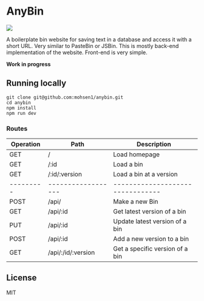 # AnyBin

<a href="https://travis-ci.org/mohsen1/anybin">
  <img src="https://api.travis-ci.org/mohsen1/anybin.svg">
</a>

A boilerplate bin website for saving text in a database and access it with a short URL. Very similar to PasteBin or JSBin. This is mostly back-end implementation of the website. Front-end is very simple.

**Work in progress**

## Running locally

```
git clone git@github.com:mohsen1/anybin.git
cd anybin
npm install
npm run dev
```

### Routes

|Operation|Path              |Description                     |
|---------|------------------|--------------------------------|
|GET      |/                 |Load homepage                   |
|GET      |/:id              |Load a bin                      |
|GET      |/:id/:version     |Load a bin at a version         |
|---------|------------------|--------------------------------|
|POST     |/api/             |Make a new Bin                  |
|GET      |/api/:id          |Get latest version of a bin     |
|PUT      |/api/:id          |Update latest version of a bin  |
|POST     |/api/:id          |Add a new version to a bin      |
|GET      |/api/:/id/:version|Get a specific version of a bin |


## License
MIT
